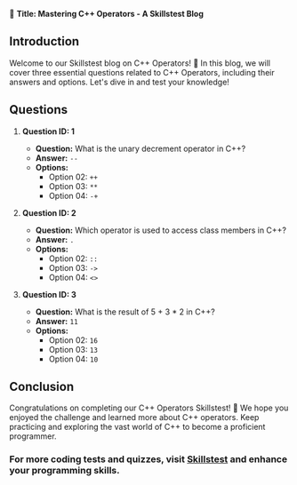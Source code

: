 📝 **Title: Mastering C++ Operators - A Skillstest Blog**

## Introduction
Welcome to our Skillstest blog on C++ Operators! 🚀 In this blog, we will cover three essential questions related to C++ Operators, including their answers and options. Let's dive in and test your knowledge!

## Questions

1. **Question ID: 1**
   - **Question:** What is the unary decrement operator in C++?
   - **Answer:** `--`
   - **Options:**
     - Option 02: `++`
     - Option 03: `**`
     - Option 04: `-+`
  
2. **Question ID: 2**
   - **Question:** Which operator is used to access class members in C++?
   - **Answer:** `.`
   - **Options:**
     - Option 02: `::`
     - Option 03: `->`
     - Option 04: `<>`

3. **Question ID: 3**
   - **Question:** What is the result of 5 + 3 * 2 in C++?
   - **Answer:** `11`
   - **Options:**
     - Option 02: `16`
     - Option 03: `13`
     - Option 04: `10`

## Conclusion
Congratulations on completing our C++ Operators Skillstest! 🎉 We hope you enjoyed the challenge and learned more about C++ operators. Keep practicing and exploring the vast world of C++ to become a proficient programmer.

### For more coding tests and quizzes, visit [Skillstest](skillstest.me) and enhance your programming skills.
